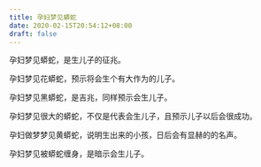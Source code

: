 ```yaml
---
title: 孕妇梦见蟒蛇
date: 2020-02-15T20:54:12+08:00
draft: false
---
```


孕妇梦见蟒蛇，是生儿子的征兆。


孕妇梦见花蟒蛇，预示将会生个有大作为的儿子。


孕妇梦见黑蟒蛇，是吉兆，同样预示会生儿子。


孕妇梦见很大的蟒蛇，不仅是代表会生儿子，且预示儿子以后会很成功。


孕妇做梦梦见黄蟒蛇，说明生出来的小孩，日后会有显赫的的名声。


孕妇梦见被蟒蛇缠身，是暗示会生儿子。

